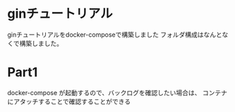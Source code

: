 # ginチュートリアル
ginチュートリアルをdocker-composeで構築しました
フォルダ構成はなんとなくで構築しました。

# Part1
docker-compose が起動するので、バックログを確認したい場合は、
コンテナにアタッチすることで確認することができる